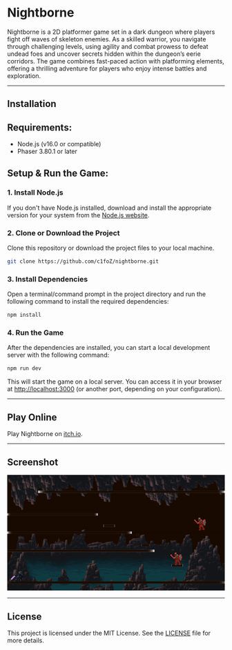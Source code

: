 # **Nightborne**

Nightborne is a 2D platformer game set in a dark dungeon where players fight off waves of skeleton enemies. As a skilled warrior, you navigate through challenging levels, using agility and combat prowess to defeat undead foes and uncover secrets hidden within the dungeon’s eerie corridors. The game combines fast-paced action with platforming elements, offering a thrilling adventure for players who enjoy intense battles and exploration.

---

## **Installation**

## Requirements:

- Node.js (v16.0 or compatible)
- Phaser 3.80.1 or later

## Setup & Run the Game:

### 1. Install Node.js

If you don't have Node.js installed, download and install the appropriate version for your system from the [Node.js website](https://nodejs.org/).

### 2. Clone or Download the Project

Clone this repository or download the project files to your local machine.

```bash
git clone https://github.com/c1foZ/nightborne.git
```

### 3. Install Dependencies

Open a terminal/command prompt in the project directory and run the following command to install the required dependencies:

```bash
npm install
```

### 4. Run the Game

After the dependencies are installed, you can start a local development server with the following command:

```bash
npm run dev
```

This will start the game on a local server. You can access it in your browser at [http://localhost:3000](http://localhost:3000) (or another port, depending on your configuration).

---

## **Play Online**

Play Nightborne on [itch.io](https://cifoz.itch.io/nightborne).

---

## **Screenshot**

![Game Screenshot](images/nightborne.gif)

---

## **License**

This project is licensed under the MIT License. See the [LICENSE](LICENSE) file for more details.

